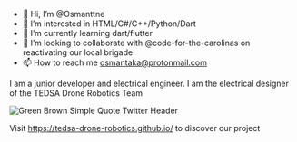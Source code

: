 - 👋 Hi, I’m @Osmanttne
- 👀 I’m interested in HTML/C#/C++/Python/Dart
- 🌱 I’m currently learning dart/flutter
- 💞️ I’m looking to collaborate with @code-for-the-carolinas on reactivating our local brigade 
- 📫 How to reach me osmantaka@protonmail.com

I am a junior developer and electrical engineer. I am the electrical designer of the TEDSA Drone Robotics Team

![Green Brown Simple Quote Twitter Header](https://user-images.githubusercontent.com/85412764/180003539-fb1cbbeb-89b0-4097-a60d-1141a8ad362a.png)

Visit https://tedsa-drone-robotics.github.io/ to discover our project 
